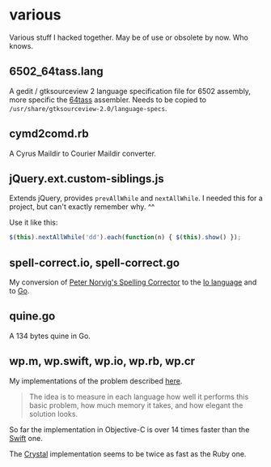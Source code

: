 various
=======

Various stuff I hacked together. May be of use or obsolete by now. Who knows.

6502_64tass.lang
----------------

A gedit / gtksourceview 2 language specification file for 6502 assembly, more specific the [64tass](http://singularcrew.hu/64tass/) assembler. Needs to be copied to `/usr/share/gtksourceview-2.0/language-specs`.

cymd2comd.rb
------------

A Cyrus Maildir to Courier Maildir converter.

jQuery.ext.custom-siblings.js
-----------------------------

Extends jQuery, provides `prevAllWhile` and `nextAllWhile`. I needed this for a project, but can't exactly remember why. ^^

Use it like this:

```javascript
$(this).nextAllWhile('dd').each(function(n) { $(this).show() });
```

spell-correct.io, spell-correct.go
----------------------------------

My conversion of [Peter Norvig's Spelling Corrector](http://www.norvig.com/spell-correct.html) to the [Io language](http://iolanguage.com/) and to [Go](http://golang.org/).

quine.go
--------

A 134 bytes quine in Go.

wp.m, wp.swift, wp.io, wp.rb, wp.cr
-----------------------------------

My implementations of the problem described [here](http://ptrace.fefe.de/wp/README.txt).

> The idea is to measure in each language how well it performs this basic
> problem, how much memory it takes, and how elegant the solution looks.

So far the implementation in Objective-C is over 14 times faster than the [Swift](https://developer.apple.com/swift/) one.

The [Crystal](http://crystal-lang.org/) implementation seems to be twice as fast as the Ruby one.
